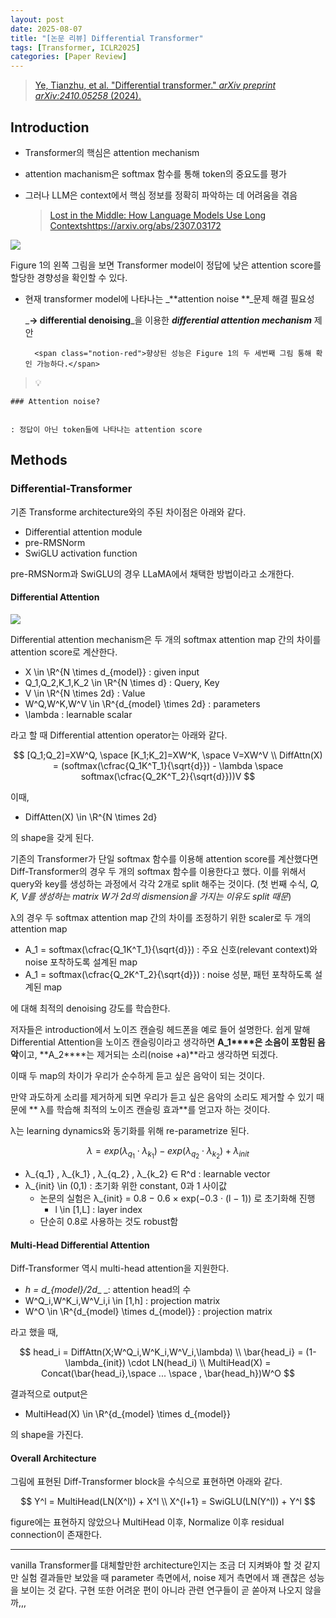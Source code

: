 ```yaml
---
layout: post
date: 2025-08-07
title: "[논문 리뷰] Differential Transformer"
tags: [Transformer, ICLR2025]
categories: [Paper Review]
---
```


> [Ye, Tianzhu, et al. "Differential transformer." ](https://arxiv.org/abs/2410.05258)[_arXiv preprint arXiv:2410.05258_](https://arxiv.org/abs/2410.05258)[ (2024).](https://arxiv.org/abs/2410.05258)



## Introduction

- Transformer의 핵심은 attention mechanism
- attention machanism은 softmax 함수를 통해 token의 중요도를 평가
- 그러나 LLM은 context에서 핵심 정보를 정확히 파악하는 데 어려움을 겪음

	> [Lost in the Middle: How Language Models Use Long Contextshttps://arxiv.org/abs/2307.03172](https://arxiv.org/abs/2307.03172)


![](https://prod-files-secure.s3.us-west-2.amazonaws.com/542b861c-36a8-4051-84e5-8804b6728dba/9083ea56-691a-4752-ae26-47f403431ac8/image.png?X-Amz-Algorithm=AWS4-HMAC-SHA256&X-Amz-Content-Sha256=UNSIGNED-PAYLOAD&X-Amz-Credential=ASIAZI2LB4665TB537WI%2F20250819%2Fus-west-2%2Fs3%2Faws4_request&X-Amz-Date=20250819T100112Z&X-Amz-Expires=3600&X-Amz-Security-Token=IQoJb3JpZ2luX2VjEG4aCXVzLXdlc3QtMiJHMEUCIQCd2rHiS2U1UNGsdmH6%2BUbDfwdsycBpkP7lvirmZk%2B8SAIgOzNx%2FlKfPxjCLE2ZU4O7pUyZUoP3u1eHuoXw7sF9iQEqiAQIt%2F%2F%2F%2F%2F%2F%2F%2F%2F%2F%2FARAAGgw2Mzc0MjMxODM4MDUiDAiZI0j%2FeyOa8esEJyrcAwPLL7MLpN2Fyqr%2BZhZcVmyqK%2B3QzCbwrDSzIkz9%2BUPMN%2FAQDveeaApbnfw2yyVCQMluMroTzNxrGMr0BlYPQOs94Twr2Bdsse%2BGONb5s8NMWC9dtkrsIoECUWM%2BNEIuwGXw0QmhSVnAp4e3jXpXsbfvY8eVrMEpUAJ6juXxSyGCoeao2Mps6tS7W858mNWuMPB56pUpMuS8bg%2Bds5Ce7pRLw3ypofn12z%2BvHrt3aRuPVehqFApuowqpboF9UdJdlIAPEnziHzhe%2F1G7dDEegepOqynQTULiqiQBv9IJk%2B7vF1MwF07ZkQxTECYUtDPsANGg5xNP%2FOVsdcH6pxgnSmj%2BWBMgyrw2JGcuxd6ar2U5NqtbdMRUuQjdEUHpjuviGjgpaFFcGwoMHB5%2FXtLSSDp99iKbKo7DvBy11U9D9IK2aw2q00AA%2F%2BqYcdE8QK1XQi68Wbmmcx8HuCfGk%2B7yeI9mgbnwLBzPvf8lOu606jEPtGxA2Akd4ZbqwbkG8i92hm4gllMSsaIhs1X1ZFJxsBif%2FhxI2WHbTjnEJUsR0Otrk9onU12BpsBDJoLr1dfOOxhtJbVJsIdeQkNkqIyc6SjNkmpchecV2hJVqgjXideDFb0S9RdjffajkbAQMOCWkMUGOqUB23X6X%2BLwx8o9kY6KOHxYnRsy9N6Fxz6j3oJ7zNkl23UwwkeTAXOkPpGYzCwwwzZ51cNkn0cEB9iqso3JgskGIN%2B8M1Jdomv6pZ61wxsIT38nW6dwM6Hz25hRUJwMb9UoI5g052mfrevvcudoyhEjgQOTq%2Fw0WFzaZlb90FagFU4vV1HtgJEdrXkf1DZcsD3HmvzxuYR%2Fy81aSzFDOra9kToukBV8&X-Amz-Signature=27bc555bbebc5feef4138d43a5f20e9807cf4d20e794458b52e92756cc87f8e7&X-Amz-SignedHeaders=host&x-amz-checksum-mode=ENABLED&x-id=GetObject)


Figure 1의 왼쪽 그림을 보면 Transformer model이 정답에 낮은 attention score를 할당한 경향성을 확인할 수 있다.

- 현재 transformer model에 나타나는 _**attention noise **_문제 해결 필요성

	_**→ differential denoising**_을 이용한 _**differential attention mechanism**_ 제안


		<span class="notion-red">향상된 성능은 Figure 1의 두 세번째 그림 통해 확인 가능하다.</span>


> 💡 


	### Attention noise?


	: 정답이 아닌 token들에 나타나는 attention score



## Methods



### Differential-Transformer


기존 Transforme architecture와의 주된 차이점은 아래와 같다.

- Differential attention module
- pre-RMSNorm
- SwiGLU activation function

pre-RMSNorm과 SwiGLU의 경우 LLaMA에서 채택한 방법이라고 소개한다.



#### Differential Attention


![](https://prod-files-secure.s3.us-west-2.amazonaws.com/542b861c-36a8-4051-84e5-8804b6728dba/116d70b2-1963-4810-9167-f4c7d8a06e8f/image.png?X-Amz-Algorithm=AWS4-HMAC-SHA256&X-Amz-Content-Sha256=UNSIGNED-PAYLOAD&X-Amz-Credential=ASIAZI2LB4665TB537WI%2F20250819%2Fus-west-2%2Fs3%2Faws4_request&X-Amz-Date=20250819T100112Z&X-Amz-Expires=3600&X-Amz-Security-Token=IQoJb3JpZ2luX2VjEG4aCXVzLXdlc3QtMiJHMEUCIQCd2rHiS2U1UNGsdmH6%2BUbDfwdsycBpkP7lvirmZk%2B8SAIgOzNx%2FlKfPxjCLE2ZU4O7pUyZUoP3u1eHuoXw7sF9iQEqiAQIt%2F%2F%2F%2F%2F%2F%2F%2F%2F%2F%2FARAAGgw2Mzc0MjMxODM4MDUiDAiZI0j%2FeyOa8esEJyrcAwPLL7MLpN2Fyqr%2BZhZcVmyqK%2B3QzCbwrDSzIkz9%2BUPMN%2FAQDveeaApbnfw2yyVCQMluMroTzNxrGMr0BlYPQOs94Twr2Bdsse%2BGONb5s8NMWC9dtkrsIoECUWM%2BNEIuwGXw0QmhSVnAp4e3jXpXsbfvY8eVrMEpUAJ6juXxSyGCoeao2Mps6tS7W858mNWuMPB56pUpMuS8bg%2Bds5Ce7pRLw3ypofn12z%2BvHrt3aRuPVehqFApuowqpboF9UdJdlIAPEnziHzhe%2F1G7dDEegepOqynQTULiqiQBv9IJk%2B7vF1MwF07ZkQxTECYUtDPsANGg5xNP%2FOVsdcH6pxgnSmj%2BWBMgyrw2JGcuxd6ar2U5NqtbdMRUuQjdEUHpjuviGjgpaFFcGwoMHB5%2FXtLSSDp99iKbKo7DvBy11U9D9IK2aw2q00AA%2F%2BqYcdE8QK1XQi68Wbmmcx8HuCfGk%2B7yeI9mgbnwLBzPvf8lOu606jEPtGxA2Akd4ZbqwbkG8i92hm4gllMSsaIhs1X1ZFJxsBif%2FhxI2WHbTjnEJUsR0Otrk9onU12BpsBDJoLr1dfOOxhtJbVJsIdeQkNkqIyc6SjNkmpchecV2hJVqgjXideDFb0S9RdjffajkbAQMOCWkMUGOqUB23X6X%2BLwx8o9kY6KOHxYnRsy9N6Fxz6j3oJ7zNkl23UwwkeTAXOkPpGYzCwwwzZ51cNkn0cEB9iqso3JgskGIN%2B8M1Jdomv6pZ61wxsIT38nW6dwM6Hz25hRUJwMb9UoI5g052mfrevvcudoyhEjgQOTq%2Fw0WFzaZlb90FagFU4vV1HtgJEdrXkf1DZcsD3HmvzxuYR%2Fy81aSzFDOra9kToukBV8&X-Amz-Signature=dea30e4ec4f88ee9ad0128f2458051cf03c03df2260ff7e0ae36aa7f30224c00&X-Amz-SignedHeaders=host&x-amz-checksum-mode=ENABLED&x-id=GetObject)


Differential attention mechanism은 두 개의 softmax attention map 간의 차이를 attention score로 계산한다.

- X \in \R^{N \times d\_{model}} : given input
- Q\_1,Q\_2,K\_1,K\_2 \in \R^{N \times d} : Query, Key
- V \in \R^{N \times 2d} : Value
- W^Q,W^K,W^V \in \R^{d\_{model} \times 2d} : parameters
- \lambda : learnable scalar

라고 할 때 Differential attention operator는 아래와 같다.


$$
[Q_1;Q_2]=XW^Q, \space [K_1;K_2]=XW^K, \space V=XW^V \\
DiffAttn(X) = (softmax(\cfrac{Q_1K^T_1}{\sqrt{d}}) - \lambda \space softmax(\cfrac{Q_2K^T_2}{\sqrt{d}}))V
$$


이때,

- DiffAtten(X) \in \R^{N \times 2d}

의 shape을 갖게 된다.


기존의 Transformer가 단일 softmax 함수를 이용해 attention score를 계산했다면 Diff-Transformer의 경우 두 개의 softmax 함수를 이용한다고 했다. 이를 위해서 query와 key를 생성하는 과정에서 각각 2개로 split 해주는 것이다. <span class="notion-red">(첫 번째 수식, </span><span class="notion-red">_Q, K, V를 생성하는 matrix W가 2d의 dismension을 가지는 이유도 split 때문_</span><span class="notion-red">)</span>


 λ의 경우 두 softmax attention map 간의 차이를 조정하기 위한 scaler로 두 개의 attention map

- A\_1 = softmax(\cfrac{Q\_1K^T\_1}{\sqrt{d}}) : 주요 신호(relevant context)와 noise 포착하도록 설계된 map
- A\_1 = softmax(\cfrac{Q\_2K^T\_2}{\sqrt{d}}) : noise 성분, 패턴 포착하도록 설계된 map 

에 대해 최적의 denoising 강도를 학습한다.


저자들은 introduction에서 노이즈 캔슬링 헤드폰을 예로 들어 설명한다. 쉽게 말해 Differential Attention을 노이즈 캔슬링이라고 생각하면 **A\_1****은 소음이 포함된 음악**이고, **A\_2****는 제거되는 소리(noise +a)**라고 생각하면 되겠다. 


이때 두 map의 차이가 우리가 순수하게 듣고 싶은 음악이 되는 것이다. 


만약 과도하게 소리를 제거하게 되면 우리가 듣고 싶은 음악의 소리도 제거할 수 있기 때문에 ** λ를 학습해 최적의 노이즈 캔슬링 효과**를 얻고자 하는 것이다.


λ는 learning dynamics와 동기화를 위해 re-parametrize 된다.


$$
\lambda = exp(\lambda_{q_1} \cdot \lambda_{k_1}) - exp(\lambda_{q_2} \cdot \lambda_{k_2}) + \lambda_{init}
$$

- λ\_{q\_1} , λ\_{k\_1} , λ\_{q\_2} , λ\_{k\_2} ∈ R^d : learnable vector
- λ\_{init} \in (0,1) : 초기화 위한 constant, 0과 1 사이값
	- 논문의 실험은 λ\_{init} = 0.8 − 0.6 × exp(−0.3 · (l − 1)) 로 초기화해 진행
		- l \in [1,L] : layer index
	- 단순히 0.8로 사용하는 것도 robust함


#### **Multi-Head Differential Attention**


Diff-Transformer 역시 multi-head attention을 지원한다.

- _h = d\_{model}/2d__ _: attention head의 수
- W^Q\_i,W^K\_i,W^V\_i,i \in [1,h] : projection matrix
- W^O \in \R^{d\_{model} \times d\_{model}} : projection matrix

라고 했을 때,


$$
head_i = DiffAttn(X;W^Q_i,W^K_i,W^V_i,\lambda) \\
\bar{head_i} = (1-\lambda_{init}) \cdot LN(head_i) \\
MultiHead(X) = Concat(\bar{head_i},\space ... \space , \bar{head_h})W^O
$$


결과적으로 output은

- MultiHead(X) \in \R^{d\_{model} \times d\_{model}}

의 shape을 가진다.



#### Overall Architecture


그림에 표현된 Diff-Transformer block을 수식으로 표현하면 아래와 같다.


$$
Y^l = MultiHead(LN(X^l)) + X^l \\
X^{l+1} = SwiGLU(LN(Y^l)) + Y^l
$$


figure에는 표현하지 않았으나 MultiHead 이후, Normalize 이후 residual connection이 존재한다.


---


vanilla Transformer를 대체할만한 architecture인지는 조금 더 지켜봐야 할 것 같지만 실험 결과들만 보았을 때 parameter 측면에서, noise 제거 측면에서 꽤 괜찮은 성능을 보이는 것 같다. 구현 또한 어려운 편이 아니라 관련 연구들이 곧 쏟아져 나오지 않을까,,,

